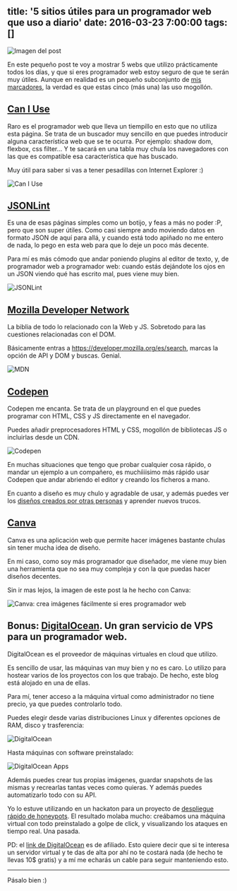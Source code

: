 title: '5 sitios útiles para un programador web que uso a diario'
date: 2016-03-23 7:00:00
tags: []
---

![Imagen del post](/images/2016-03/post-image.jpg)

En este pequeño post te voy a mostrar 5 webs que utilizo prácticamente todos los días, y que si eres programador web estoy seguro de que te serán muy útiles. Aunque en realidad es un pequeño subconjunto de [mis marcadores](/2015/05/marcadores-js-web/), la verdad es que estas cinco (más una) las uso mogollón.

## [Can I Use](http://caniuse.com/)

Raro es el programador web que lleva un tiempillo en esto que no utiliza esta página. Se trata de un buscador muy sencillo en que puedes introducir alguna característica web que se te ocurra. Por ejemplo: shadow dom, flexbox, css filter... Y te sacará en una tabla muy chula los navegadores con las que es compatible esa característica que has buscado.

Muy útil para saber si vas a tener pesadillas con Internet Explorer :)

![Can I Use](/images/2016-03/caniuse.png)

## [JSONLint](http://jsonlint.com/)

Es una de esas páginas simples como un botijo, y feas a más no poder :P, pero que son super útiles. Como casi siempre ando moviendo datos en formato JSON de aquí para allá, y cuando está todo apiñado no me entero de nada, lo pego en esta web para que lo deje un poco más decente.

Para mí es más cómodo que andar poniendo plugins al editor de texto, y, de programador web a programador web: cuando estás dejándote los ojos en un JSON viendo qué has escrito mal, pues viene muy bien.


![JSONLint](/images/2016-03/jsonlint.png)

## [Mozilla Developer Network](https://developer.mozilla.org/es/search)

La biblia de todo lo relacionado con la Web y JS. Sobretodo para las cuestiones relacionadas con el DOM.

Básicamente entras a https://developer.mozilla.org/es/search, marcas la opción de API y DOM y buscas. Genial.

![MDN](/images/2016-03/mdn.png)

## [Codepen](http://codepen.io/)

Codepen me encanta. Se trata de un playground en el que puedes programar con HTML, CSS y JS directamente en el navegador.

Puedes añadir preprocesadores HTML y CSS, mogollón de bibliotecas JS o incluirlas desde un CDN.

![Codepen](/images/2016-03/codepen.png)

En muchas situaciones que tengo que probar cualquier cosa rápido, o mandar un ejemplo a un compañero, es muchíiiisimo más rápido usar Codepen que andar abriendo el editor y creando los ficheros a mano.

En cuanto a diseño es muy chulo y agradable de usar, y además puedes ver los [diseños creados por otras personas](http://codepen.io/pens/) y aprender nuevos trucos.

## [Canva](https://www.canva.com/)

Canva es una aplicación web que permite hacer imágenes bastante chulas sin tener mucha idea de diseño.

En mi caso, como soy más programador que diseñador, me viene muy bien una herramienta que no sea muy compleja y con la que puedas hacer diseños decentes.

Sin ir mas lejos, la imagen de este post la he hecho con Canva:

![Canva: crea imágenes fácilmente si eres programador web](/images/2016-03/canva.png)

## Bonus: [DigitalOcean](https://m.do.co/c/c76966c1325f). Un gran servicio de VPS para un programador web.

DigitalOcean es el proveedor de máquinas virtuales en cloud que utilizo.

Es sencillo de usar, las máquinas van muy bien y no es caro. Lo utilizo para hostear varios de los proyectos con los que trabajo. De hecho, este blog está alojado en una de ellas.

Para mí, tener acceso a la máquina virtual como administrador no tiene precio, ya que puedes controlarlo todo.

Puedes elegir desde varias distribuciones Linux y diferentes opciones de RAM, disco y trasferencia:

![DigitalOcean](/images/2016-03/digitalocean-1.png)

Hasta máquinas con software preinstalado:

![DigitalOcean Apps](/images/2016-03/digitalocean-2.png)


Además puedes crear tus propias imágenes, guardar snapshots de las mismas y recrearlas tantas veces como quieras. Y además puedes automatizarlo todo con su API.

Yo lo estuve utilizando en un hackaton para un proyecto de [despliegue rápido de honeypots](http://securityinside.info/despliegue-de-honeypots-con-smarthive/). El resultado molaba mucho: creábamos una máquina virtual con todo preinstalado a golpe de click, y visualizando los ataques en tiempo real. Una pasada.

PD: el [link de DigitalOcean](https://m.do.co/c/c76966c1325f) es de afiliado. Esto quiere decir que si te interesa un servidor virtual y te das de alta por ahí no te costará nada (de hecho te llevas 10$ gratis) y a mí me echarás un cable para seguir manteniendo esto.

---

Pásalo bien :)
